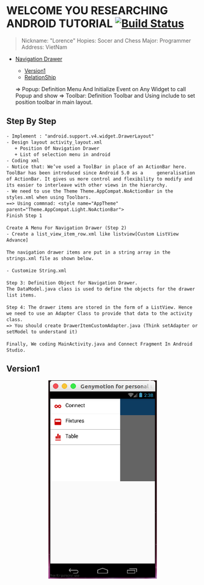 # WELCOME YOU RESEARCHING ANDROID TUTORIAL [![Build Status](https://travis-ci.org/nomensa/jquery.hide-show.svg)](https://travis-ci.org/nomensa/jquery.hide-show.svg?branch=master)

> Nickname: "Lorence"
> Hopies: Socer and Chess
> Major: Programmer
> Address: VietNam

- [Navigation Drawer](#navigation-drawer)
  - [Version1](#version1)
  - [RelationShip](#relationship)

  => Popup: Definition Menu And Initialize Event on Any Widget to call Popup and show
  => Toolbar: Definition Toolbar and Using include to set position toolbar in main layout.

## Step By Step 
    - Implement : "android.support.v4.widget.DrawerLayout"
    - Design layout activity_layout.xml 
       + Position Of Navigation Drawer
       + List of selection menu in android
    - Coding xml 
    - Notice that: We’ve used a ToolBar in place of an ActionBar here. ToolBar has been introduced since Android 5.0 as a     generalisation of ActionBar. It gives us more control and flexibility to modify and its easier to interleave with other views in the hierarchy.
    - We need to use the Theme Theme.AppCompat.NoActionBar in the styles.xml when using Toolbars.
    ==> Using commnad: <style name="AppTheme" parent="Theme.AppCompat.Light.NoActionBar">
    Finish Step 1

    Create A Menu For Navigation Drawer (Step 2)
    - Create a list_view_item_row.xml like listview[Custom ListView Advance]

    The navigation drawer items are put in a string array in the strings.xml file as shown below.

    - Customize String.xml 
    
    Step 3: Definition Object for Navigation Drawer.
    The DataModel.java class is used to define the objects for the drawer list items.
    
    Step 4: The drawer items are stored in the form of a ListView. Hence we need to use an Adapter Class to provide that data to the activity class.
    => You should create DrawerItemCustomAdapter.java (Think setAdapter or setModel to understand it)

    Finally, We coding MainActivity.java and Connect Fragment In Android Studio.
    

## Version1
<p align="center">
  <img src="https://github.com/danisluis6/Researching-Widget-Navigation/blob/version2/Navigation/1.png">
</p>

